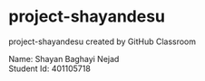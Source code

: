 # project-shayandesu  
project-shayandesu created by GitHub Classroom  

Name: Shayan Baghayi Nejad  
Student Id: 401105718  